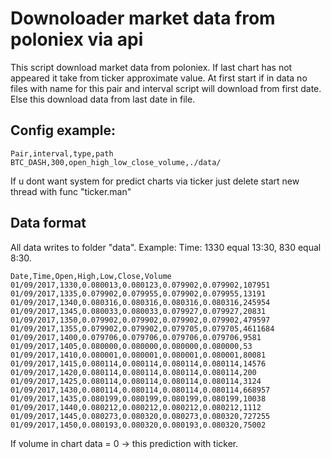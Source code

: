 # Downoloader market data from poloniex via api
This script download market data from poloniex. 
If last chart has not appeared it take from ticker approximate value. 
At first start if in data no files with name for this pair and interval script will download from first date. Else this download data from last date in file.

## Config example:
```
Pair,interval,type,path
BTC_DASH,300,open_high_low_close_volume,./data/
```
If u dont want system for predict charts via ticker just delete start new thread with func "ticker.man"



## Data format
All data writes to folder "data". Example:
Time: 1330 equal 13:30, 830 equal 8:30.
```
Date,Time,Open,High,Low,Close,Volume
01/09/2017,1330,0.080013,0.080123,0.079902,0.079902,107951
01/09/2017,1335,0.079902,0.079955,0.079902,0.079955,13191
01/09/2017,1340,0.080316,0.080316,0.080316,0.080316,245954
01/09/2017,1345,0.080033,0.080033,0.079927,0.079927,20831
01/09/2017,1350,0.079902,0.079902,0.079902,0.079902,479597
01/09/2017,1355,0.079902,0.079902,0.079705,0.079705,4611684
01/09/2017,1400,0.079706,0.079706,0.079706,0.079706,9581
01/09/2017,1405,0.080000,0.080000,0.080000,0.080000,53
01/09/2017,1410,0.080001,0.080001,0.080001,0.080001,80081
01/09/2017,1415,0.080114,0.080114,0.080114,0.080114,14576
01/09/2017,1420,0.080114,0.080114,0.080114,0.080114,200
01/09/2017,1425,0.080114,0.080114,0.080114,0.080114,3124
01/09/2017,1430,0.080114,0.080114,0.080114,0.080114,668957
01/09/2017,1435,0.080199,0.080199,0.080199,0.080199,10038
01/09/2017,1440,0.080212,0.080212,0.080212,0.080212,1112
01/09/2017,1445,0.080273,0.080320,0.080273,0.080320,727255
01/09/2017,1450,0.080193,0.080320,0.080193,0.080320,75002
```
If volume in chart data = 0 -> this prediction with ticker.
